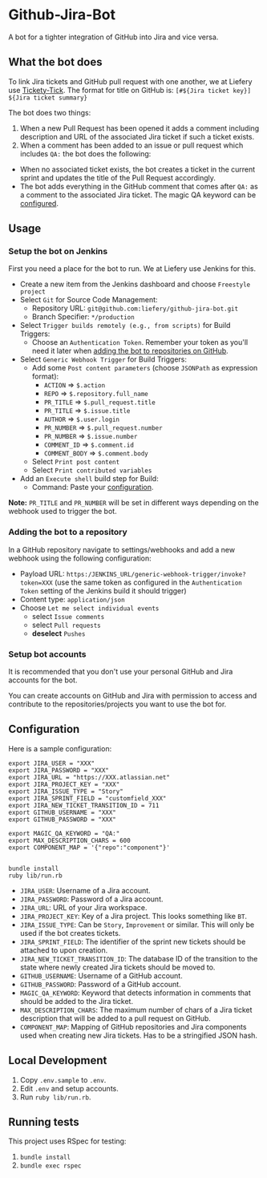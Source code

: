 # Github-Jira-Bot

A bot for a tighter integration of GitHub into Jira and vice versa.

## What the bot does

To link Jira tickets and GitHub pull request with one another, we at Liefery use [Tickety-Tick](https://github.com/bitcrowd/tickety-tick). The format for title on GitHub is: `[#${Jira ticket key}] ${Jira ticket summary}`

The bot does two things:

1. When a new Pull Request has been opened it adds a comment including description and URL of the associated Jira ticket if such a ticket exists.
2. When a comment has been added to an issue or pull request which includes `QA:` the bot does the following:
  * When no associated ticket exists, the bot creates a ticket in the current sprint and updates the title of the Pull Request accordingly.
  * The bot adds everything in the GitHub comment that comes after `QA:` as a comment to the associated Jira ticket. The magic QA keyword can be [configured](#configuration).

## Usage

### Setup the bot on Jenkins

First you need a place for the bot to run. We at Liefery use Jenkins for this.

* Create a new item from the Jenkins dashboard and choose `Freestyle project`
* Select `Git` for Source Code Management:
  * Repository URL: `git@github.com:liefery/github-jira-bot.git`
  * Branch Specifier: `*/production`
* Select `Trigger builds remotely (e.g., from scripts)` for Build Triggers:
  * Choose an `Authentication Token`. Remember your token as you'll need it later when [adding the bot to repositories on GitHub](#adding-the-bot-to-new-repos).
* Select `Generic Webhook Trigger` for Build Triggers:
  * Add some `Post content parameters` (choose `JSONPath` as expression format):
    * `ACTION` => `$.action`
    * `REPO` => `$.repository.full_name`
    * `PR_TITLE` => `$.pull_request.title`
    * `PR_TITLE` => `$.issue.title`
    * `AUTHOR` => `$.user.login`
    * `PR_NUMBER` => `$.pull_request.number`
    * `PR_NUMBER` => `$.issue.number`
    * `COMMENT_ID` => `$.comment.id`
    * `COMMENT_BODY` => `$.comment.body`
  * Select `Print post content`
  * Select `Print contributed variables`
* Add an `Execute shell` build step for Build:
  * Command: Paste your [configuration](#configuration).

**Note:** `PR_TITLE` and `PR_NUMBER` will be set in different ways depending on the webhook used to trigger the bot.

### Adding the bot to a repository

In a GitHub repository navigate to settings/webhooks and add a new webhook using the following configuration:

* Payload URL: `https:/JENKINS_URL/generic-webhook-trigger/invoke?token=XXX` (use the same token as configured in the `Authentication Token` setting of the Jenkins build it should trigger)
* Content type: `application/json`
* Choose `Let me select individual events`
  * select `Issue comments`
  * select `Pull requests`
  * **deselect** `Pushes`

### Setup bot accounts

It is recommended that you don't use your personal GitHub and Jira accounts for the bot.

You can create accounts on GitHub and Jira with permission to access and contribute to the repositories/projects you want to use the bot for.

## Configuration

Here is a sample configuration:

```
export JIRA_USER = "XXX"
export JIRA_PASSWORD = "XXX"
export JIRA_URL = "https://XXX.atlassian.net"
export JIRA_PROJECT_KEY = "XXX"
export JIRA_ISSUE_TYPE = "Story"
export JIRA_SPRINT_FIELD = "customfield_XXX"
export JIRA_NEW_TICKET_TRANSITION_ID = 711
export GITHUB_USERNAME = "XXX"
export GITHUB_PASSWORD = "XXX"

export MAGIC_QA_KEYWORD = "QA:"
export MAX_DESCRIPTION_CHARS = 600
export COMPONENT_MAP = '{"repo":"component"}'


bundle install
ruby lib/run.rb
```

* `JIRA_USER`: Username of a Jira account.
* `JIRA_PASSWORD`: Password of a Jira account.
* `JIRA_URL`: URL of your Jira workspace.
* `JIRA_PROJECT_KEY`: Key of a Jira project. This looks something like `BT`.
* `JIRA_ISSUE_TYPE`: Can be `Story`, `Improvement` or similar. This will only be used if the bot creates tickets.
* `JIRA_SPRINT_FIELD`: The identifier of the sprint new tickets should be attached to upon creation.
* `JIRA_NEW_TICKET_TRANSITION_ID`: The database ID of the transition to the state where newly created Jira tickets should be moved to.
* `GITHUB_USERNAME`: Username of a GitHub account.
* `GITHUB_PASSWORD`: Password of a GitHub account.
* `MAGIC_QA_KEYWORD`: Keyword that detects information in comments that should be added to the Jira ticket.
* `MAX_DESCRIPTION_CHARS`: The maximum number of chars of a Jira ticket description that will be added to a pull request on GitHub.
* `COMPONENT_MAP`: Mapping of GitHub repositories and Jira components used when creating new Jira tickets. Has to be a stringified JSON hash.

## Local Development

1. Copy `.env.sample` to `.env`.
2. Edit `.env` and setup accounts.
3. Run `ruby lib/run.rb`.

## Running tests

This project uses RSpec for testing:

1. `bundle install`
2. `bundle exec rspec`
